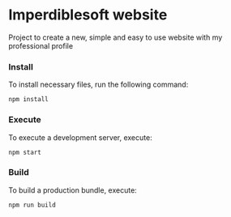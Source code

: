 # Imperdiblesoft website
Project to create a new, simple and easy to use website with my professional profile

### Install
To install necessary files, run the following command:
```
npm install
```

### Execute
To execute a development server, execute:
```
npm start
```

### Build
To build a production bundle, execute:
```
npm run build
```